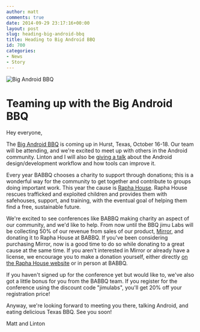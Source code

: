 ```yaml
---
author: matt
comments: true
date: 2014-09-29 23:17:16+00:00
layout: post
slug: heading-big-android-bbq
title: Heading to Big Android BBQ
id: 700
categories:
- News
- Story
---
```


![Big Android BBQ]({{site.baseurl}}/wp-content/uploads/2014/09/babbq_912x290.jpg)





# Teaming up with the Big Android BBQ





Hey everyone,





The [Big Android BBQ](www.bigandroidbbq.com/) is coming up in Hurst, Texas, October 16-18. Our team will be attending, and we're excited to meet up with others in the Android community. Linton and I will also be [giving a talk](http://news.bigandroidbbq.com/2014/09/speaker-spotlight-linton-ye.html) about the Android design/development workflow and how tools can improve it.





Every year BABBQ chooses a charity to support through donations; this is a wonderful way for the community to get together and contribute to groups doing important work. This year the cause is [Rapha House](http://www.raphahouse.org/about). Rapha House rescues trafficked and exploited children and provides them with safehouses, support, and training, with the eventual goal of helping them find a free, sustainable future.





We're excited to see conferences like BABBQ making charity an aspect of our community, and we'd like to help. From now until the BBQ jimu Labs will be collecting 50% of our revenue from sales of our product, [Mirror]({{site.baseurl}}/), and donating it to Rapha House at BABBQ. If you've been considering purchasing Mirror, now is a good time to do so while donating to a great cause at the same time. If you aren't interested in Mirror or already have a license, we encourage you to make a donation yourself, either directly [on the Rapha House website](https://www.raphahouse.org/take-action/donate) or in person at BABBQ.





If you haven't signed up for the conference yet but would like to, we've also got a little bonus for you from the BABBQ team. If you register for the conference using the discount code "jimulabs", you'll get 20% off your registration price!





Anyway, we're looking forward to meeting you there, talking Android, and eating delicious Texas BBQ. See you soon!





Matt and Linton



